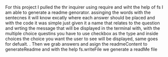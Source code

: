 For this project I pulled the thr inquirer using require and wiht the help of fs I am able to generate a readme genorator. assinging the words with the sentecnes it will know excatly where each answer should be placed and with the code it was simple just given it a name that relates to the question and wrting the message that will be displayed in the terminal with, with the multiple choice questins you have to use checkbox as the type and inside choices the choice you want the user to see will be displayed, same goes for defualt. . Then we grab answers and asign the readmeContent to generateReadme and with the help fs.writeFile we generate a readMe file
